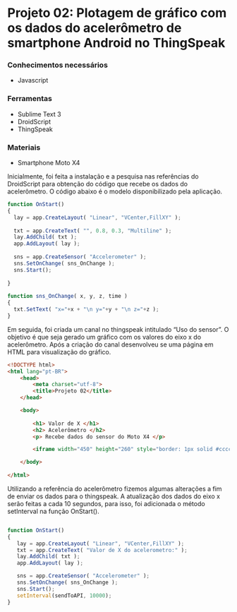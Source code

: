 # Projeto 02: Plotagem de gráfico com os dados do acelerômetro de smartphone Android no ThingSpeak

### Conhecimentos necessários

- Javascript

### Ferramentas 

- Sublime Text 3
- DroidScript 
- ThingSpeak

### Materiais 
- Smartphone Moto X4

Inicialmente, foi feita a instalação e a pesquisa nas referências do DroidScript para obtenção do código que recebe os dados do acelerômetro. O código abaixo é o modelo disponibilizado pela aplicação.

~~~javascript
function OnStart()
{
  lay = app.CreateLayout( "Linear", "VCenter,FillXY" );
 
  txt = app.CreateText( "", 0.8, 0.3, "Multiline" );
  lay.AddChild( txt );
  app.AddLayout( lay );
 
  sns = app.CreateSensor( "Accelerometer" );
  sns.SetOnChange( sns_OnChange );
  sns.Start();
 
}
 
function sns_OnChange( x, y, z, time )
{
  txt.SetText( "x="+x + "\n y="+y + "\n z="+z );
}
~~~

Em seguida, foi criada um canal no thingspeak intitulado “Uso do sensor”.  O objetivo é que seja gerado um gráfico com os valores do eixo x do acelerômetro. Após a criação do canal desenvolveu se uma página em HTML para visualização do gráfico.

~~~html
<!DOCTYPE html>
<html lang="pt-BR">
    <head>
        <meta charset="utf-8">
        <title>Projeto 02</title>
    </head>

    <body>
    
        <h1> Valor de X </h1>
        <h2> Acelerômetro </h2>
        <p> Recebe dados do sensor do Moto X4 </p>

        <iframe width="450" height="260" style="border: 1px solid #cccccc;" src="https://thingspeak.com/channels/890106/charts/1?bgcolor=%23ffffff&color=%23d62020&dynamic=true&results=60&title=Valor+de+X+&type=spline&xaxis=Tempo&yaxis=Valor&yaxismax=0.01"></iframe>

    </body>
 
</html>
~~~ 

Utilizando a referência do acelerômetro fizemos algumas alterações a fim de enviar os dados para o thingspeak. A atualização dos dados do eixo x serão feitas a  cada 10 segundos, para isso, foi adicionada o método setInterval na função OnStart(). 

~~~javascript

function OnStart()
{
   lay = app.CreateLayout( "Linear", "VCenter,FillXY" );   
   txt = app.CreateText( "Valor de X do acelerometro:" );
   lay.AddChild( txt );
   app.AddLayout( lay );

   sns = app.CreateSensor( "Accelerometer" );
   sns.SetOnChange( sns_OnChange );
   sns.Start();
   setInterval(sendToAPI, 10000);
}
~~~

